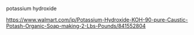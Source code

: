 potassium hydroxide

https://www.walmart.com/ip/Potassium-Hydroxide-KOH-90-pure-Caustic-Potash-Organic-Soap-making-2-Lbs-Pounds/841552804
